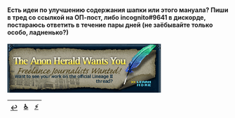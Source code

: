 #### Есть идеи по улучшению содержания шапки или этого мануала? Пиши в тред со ссылкой на ОП-пост, либо incognito#9641 в дискорде, постараюсь ответить в течение пары дней (не заёбывайте только особо, ладненько?)

![](pics/tahwy.png)

|[↩️](header.md)|[♿](perekat.md)|[⚡](https://2ch.hk/vg/res/44204446.html)|
|:---:|:---:|:---:|
